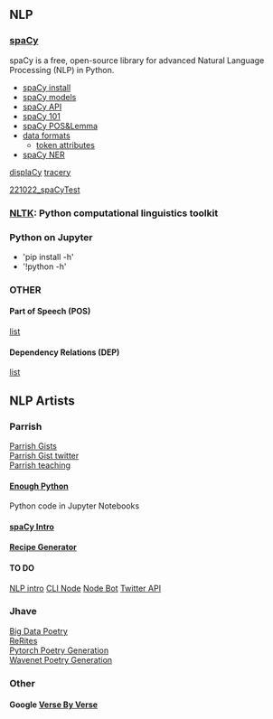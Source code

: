 ## NLP
### [spaCy](https://spacy.io)
spaCy is a free, open-source library for advanced Natural Language Processing (NLP) in Python.
- [spaCy install](https://spacy.io/usage)
- [spaCy models](https://spacy.io/usage/models)
- [spaCy API](https://spacy.io/api)
- [spaCy 101](https://spacy.io/usage/spacy-101)
- [spaCy POS&Lemma](http://mlreference.com/word-properties-spacy)
- [data formats](https://spacy.io/api/data-formats)
    - [token attributes](https://spacy.io/api/token#attributes)
- [spaCy NER](https://spacy.io/usage/linguistic-features#named-entities)

[displaCy](https://spacy.io/usage/visualizers)
[tracery](https://github.com/galaxykate/tracery/tree/tracery2)

[221022_spaCyTest](https://gist.github.com/ylliez/7afef833a25cc227e46175df7b953afc)

### [NLTK](https://www.nltk.org/): Python computational linguistics toolkit


### Python on Jupyter
- 'pip install -h'
- '!python -h'

### OTHER
#### Part of Speech (POS)
[list](https://universaldependencies.org/u/pos/)
#### Dependency Relations (DEP)
[list](https://downloads.cs.stanford.edu/nlp/software/dependencies_manual.pdf)


## NLP Artists
### Parrish
[Parrish Gists](https://gist.github.com/aparrish)  
[Parrish Gist twitter](https://twitter.com/aparrish/status/876117075567284225)  
[Parrish teaching](https://www.decontextualize.com/teaching/)  
#### [Enough Python](https://gist.github.com/aparrish/50803e0ae51a2c6e775af36ea79be285)
Python code in Jupyter Notebooks
#### [spaCy Intro](https://gist.github.com/aparrish/f21f6abbf2367e8eb23438558207e1c3)
#### [Recipe Generator](https://gist.github.com/aparrish/c74dd125dfd2f3130af98cde1cdc2f06)

#### TO DO
[NLP intro](https://gist.github.com/aparrish/697b7f56ac28f4e59af77a66ac573b8f)
[CLI Node](https://creative-coding.decontextualize.com/node/)
[Node Bot](https://gist.github.com/aparrish/110612483c2aab5c78a6cbd1e0d6403f)
[Twitter API](https://gist.github.com/aparrish/d90f3a6e7e03cc93c26c58618dfb13c9)

### Jhave
[Big Data Poetry](https://github.com/jhave/Big-Data-Poetry)  
[ReRites](https://github.com/jhave/RERITES-AvgWeightDescentLSTM-PoetryGeneration)  
[Pytorch Poetry Generation](https://github.com/jhave/pytorch-poetry-generation)  
[Wavenet Poetry Generation](https://github.com/jhave/Wavenet-for-Poem-Generation)  

### Other
#### Google [Verse By Verse](https://sites.research.google/versebyverse/)